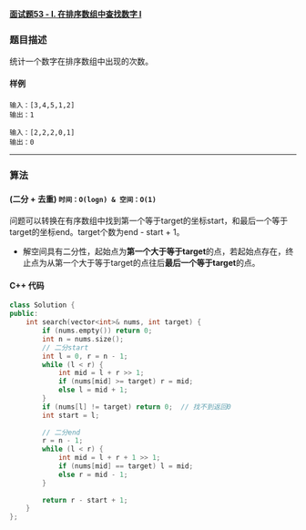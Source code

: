 #### [面试题53 - I. 在排序数组中查找数字 I](https://leetcode-cn.com/problems/zai-pai-xu-shu-zu-zhong-cha-zhao-shu-zi-lcof/)

### 题目描述

统计一个数字在排序数组中出现的次数。

#### 样例

```
输入：[3,4,5,1,2]
输出：1

输入：[2,2,2,0,1]
输出：0
```

----------

### 算法

#### (二分 + 去重)  `时间：O(logn) & 空间：O(1)`

问题可以转换在有序数组中找到第一个等于target的坐标start，和最后一个等于target的坐标end。target个数为end - start + 1。

* 解空间具有二分性，起始点为**第一个大于等于target**的点，若起始点存在，终止点为从第一个大于等于target的点往后**最后一个等于target**的点。

#### C++ 代码

```c++
class Solution {
public:
    int search(vector<int>& nums, int target) {
        if (nums.empty()) return 0;
        int n = nums.size();
        // 二分start
        int l = 0, r = n - 1;
        while (l < r) {
            int mid = l + r >> 1;
            if (nums[mid] >= target) r = mid;
            else l = mid + 1;
        }
        if (nums[l] != target) return 0;  // 找不到返回0
        int start = l;
        
        // 二分end
        r = n - 1;
        while (l < r) {
            int mid = l + r + 1 >> 1;
            if (nums[mid] == target) l = mid;
            else r = mid - 1;
        }
        
        return r - start + 1;
    }
};
```

#### 